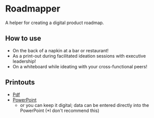 # Roadmapper
A helper for creating a digital product roadmap.
## How to use
* On the back of a napkin at a bar or restaurant!
* As a print-out during facilitated ideation sessions with executive leadership!
* On a whiteboard while ideating with your cross-functional peers!
## Printouts
* [Pdf](https://github.com/patrickbrandt/roadmapper/blob/master/Roadmapper.pdf)
* [PowerPoint](https://github.com/patrickbrandt/roadmapper/blob/master/Roadmapper.pptx)
  * or you can keep it digital; data can be entered directly into the PowerPoint (*I don't recommend this)
